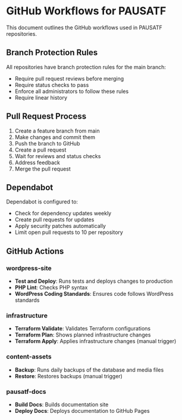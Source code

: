 # GitHub Workflows for PAUSATF

This document outlines the GitHub workflows used in PAUSATF repositories.

## Branch Protection Rules

All repositories have branch protection rules for the main branch:

- Require pull request reviews before merging
- Require status checks to pass
- Enforce all administrators to follow these rules
- Require linear history

## Pull Request Process

1. Create a feature branch from main
2. Make changes and commit them
3. Push the branch to GitHub
4. Create a pull request
5. Wait for reviews and status checks
6. Address feedback
7. Merge the pull request

## Dependabot

Dependabot is configured to:

- Check for dependency updates weekly
- Create pull requests for updates
- Apply security patches automatically
- Limit open pull requests to 10 per repository

## GitHub Actions

### wordpress-site

- **Test and Deploy**: Runs tests and deploys changes to production
- **PHP Lint**: Checks PHP syntax
- **WordPress Coding Standards**: Ensures code follows WordPress standards

### infrastructure

- **Terraform Validate**: Validates Terraform configurations
- **Terraform Plan**: Shows planned infrastructure changes
- **Terraform Apply**: Applies infrastructure changes (manual trigger)

### content-assets

- **Backup**: Runs daily backups of the database and media files
- **Restore**: Restores backups (manual trigger)

### pausatf-docs

- **Build Docs**: Builds documentation site
- **Deploy Docs**: Deploys documentation to GitHub Pages
